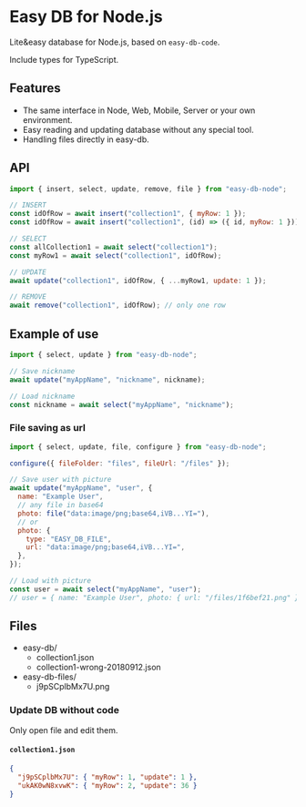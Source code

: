 # Easy DB for Node.js

Lite&easy database for Node.js, based on `easy-db-code`.

Include types for TypeScript.

## Features

- The same interface in Node, Web, Mobile, Server or your own environment.
- Easy reading and updating database without any special tool.
- Handling files directly in easy-db.

## API

```js
import { insert, select, update, remove, file } from "easy-db-node";

// INSERT
const idOfRow = await insert("collection1", { myRow: 1 });
const idOfRow = await insert("collection1", (id) => ({ id, myRow: 1 }));

// SELECT
const allCollection1 = await select("collection1");
const myRow1 = await select("collection1", idOfRow);

// UPDATE
await update("collection1", idOfRow, { ...myRow1, update: 1 });

// REMOVE
await remove("collection1", idOfRow); // only one row
```

## Example of use

```js
import { select, update } from "easy-db-node";

// Save nickname
await update("myAppName", "nickname", nickname);

// Load nickname
const nickname = await select("myAppName", "nickname");
```

### File saving as url

```js
import { select, update, file, configure } from "easy-db-node";

configure({ fileFolder: "files", fileUrl: "/files" });

// Save user with picture
await update("myAppName", "user", {
  name: "Example User",
  // any file in base64
  photo: file("data:image/png;base64,iVB...YI="),
  // or
  photo: {
    type: "EASY_DB_FILE",
    url: "data:image/png;base64,iVB...YI=",
  },
});

// Load with picture
const user = await select("myAppName", "user");
// user = { name: "Example User", photo: { url: "/files/1f6bef21.png" } }
```

## Files

- easy-db/
  - collection1.json
  - collection1-wrong-20180912.json
- easy-db-files/
  - j9pSCplbMx7U.png

### Update DB without code

Only open file and edit them.

#### `collection1.json`

```json
{
  "j9pSCplbMx7U": { "myRow": 1, "update": 1 },
  "ukAK0wN8xvwK": { "myRow": 2, "update": 36 }
}
```
